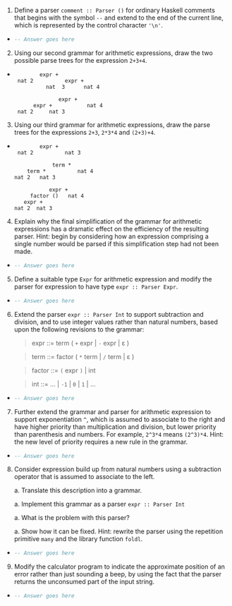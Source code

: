 1. Define a parser `comment :: Parser ()` for ordinary Haskell comments that begins with the symbol `--` and extend to the end of the current line, which is represented by the control character `'\n'`.

  * ```haskell
    -- Answer goes here
    ```
    

2. Using our second grammar for arithmetic expressions, draw the two possible parse trees for the expression `2+3+4`.

  * ```
            expr + 
     nat 2          expr +
              nat  3      nat 4

                  expr + 
          expr +           nat 4
     nat 2     nat 3
    ```

3. Using our third grammar for arithmetic expressions, draw the parse trees for the expressions `2+3`, `2*3*4` and `(2+3)+4`.

  * ```
            expr +
     nat 2          nat 3
    
                term *
        term *          nat 4
    nat 2   nat 3

               expr +
         factor ()   nat 4
       expr +
    nat 2  nat 3
    ```

4. Explain why the final simplification of the grammar for arithmetic expressions has a dramatic effect on the efficiency of the resulting parser. Hint: begin by considering how an expression comprising a single number would be parsed if this simplification step had not been made.

  * ```haskell
    -- Answer goes here
    ```
5. Define a suitable type `Expr` for arithmetic expression and modify the parser for expression to have type `expr :: Parser Expr`.

  * ```haskell
    -- Answer goes here
    ```

6. Extend the parser `expr :: Parser Int` to support subtraction and division, and to use integer values rather than natural numbers, based upon the following revisions to the grammar:

    > expr ::= term ( `+` expr | `-` expr | ε )

    > term ::= factor ( `*` term | `/` term | ε )

    > factor ::= `(` expr `)` | int

    > int ::= ... | `-1` | `0` | `1` | ...

  * ```haskell
    -- Answer goes here
    ```

7. Further extend the grammar and parser for arithmetic expression to support exponentiation `^`, which is assumed to associate to the right and have higher priority than multiplication and division, but lower priority than parenthesis and numbers. For example, `2^3*4` means `(2^3)*4`. Hint: the new level of priority requires a new rule in the grammar.
  
  * ```haskell
    -- Answer goes here
    ```

8. Consider expression build up from natural numbers using a subtraction operator that is assumed to associate to the left.

    a. Translate this description into a grammar.

    a. Implement this grammar as a parser `expr :: Parser Int`

    a. What is the problem with this parser?

    a. Show how it can be fixed. Hint: rewrite the parser using the repetition primitive `many` and the library function `foldl`.

  * ```haskell
    -- Answer goes here
    ```

9. Modify the calculator program to indicate the approximate position of an error rather than just sounding a beep, by using the fact that the parser returns the unconsumed part of the input string.

  * ```haskell
    -- Answer goes here
    ```
